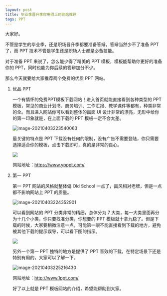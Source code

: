 ```yaml
---
layout: post
title: 毕业季晋升季你用得上的网站推荐
tags: PPT
---
```


大家好。

不管是学生的毕业季，还是职场晋升季都要准备答辩，答辩当然少不了准备 PPT 了，而 PPT 技术不管是学生还是职场人士都是必备技能。

对于准备 PPT 来说了，怎么能少得了精美的 PPT 模板，模板能帮助你更好的准备你的 PPT，同时也能为你后续的答辩加分不少。

那么今天就要给大家推荐两个免费的优质 PPT 网站。

1. 优品 PPT

   一个有情怀的免费PPT模板下载网站！进入首页就能直接看到各种类型的 PPT 模板，常见的商业计划书、商务培训、工作汇报、教学课件等都有，种类非常的全。而且进入网站你可以看到整体的画面 UI 设计非常的漂亮，无形中给你的第一印象就是，在上面下载的 PPT 模板一定不会太差。

   ![image-20210403223540063](https://7465-test-3c9b5e-books-1301492295.tcb.qcloud.la/images/compress_image-20210403223540063.png)

   最关键的特点是 PPT 下载没有任何的限制，没有广告不需要登陆，你只需要选择适合你的模板，点击下载即可，真的是非常的良心。

   ![](https://7465-test-3c9b5e-books-1301492295.tcb.qcloud.la/images/compress_ppt_download.png)

   

   网站地址：https://www.ypppt.com/

   

2. 第一 PPT

   第一 PPT 网站的风格就整体偏 Old School 一点了，画风相对老牌，但是一点都不影响网站上 PPT 的质量。

   ![image-20210403224352901](https://7465-test-3c9b5e-books-1301492295.tcb.qcloud.la/images/compress_image-20210403224352901.png)

   可以看到网站的 PPT 分类非常的精细，总体分为 7 大类，每一大类里面再分为十几个小类，你只要找准分类，你想要的 PPT 模板就十拿九稳了。但是下载的时候，大家要稍微注意一点，可能第一眼不能直接看到下载的地方，避免被其他下载的提示误导，可以看下图的指示。

   ![](https://7465-test-3c9b5e-books-1301492295.tcb.qcloud.la/images/compress_1ppt.download.png)

   另外一个第一 PPT 独特的地方是提供了 PPT 音效的下载，在特定场景下还是特别有用的，大家可以了解一下。

   ![image-20210403225216430](https://7465-test-3c9b5e-books-1301492295.tcb.qcloud.la/images/compress_image-20210403225216430.png)

   网站地址：http://www.1ppt.com/

   

   好了以上就是 PPT 模板网站的介绍，希望能帮助到大家。